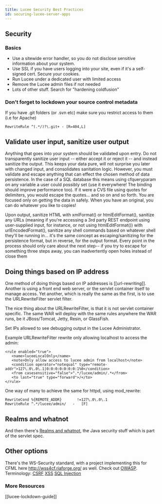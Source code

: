 ```yaml
---
title: Lucee Security Best Practices
id: securing-lucee-server-apps
---
```


## Security ##

### Basics ###

* Use a sitewide error handler, so you do not disclose sensitive information about your system.
* Use SSL if you have users logging into your site, even if it's a self-signed cert. Secure your cookies.
* Run Lucee under a dedicated user with limited access
* Remove the Lucee admin files if not needed
* Lots of other stuff. Search for "hardening coldfusion"

### Don't forget to lockdown your source control metadata ###

If you have .git folders (or .svn etc) make sure you restrict access to them (i.e for Apache)

```
RewriteRule ^(.*/)?\.git+ - [R=404,L]
```

## Validate user input, sanitize user output ##

Anything that goes into your system should be validated upon entry. Do not transparently sanitize user input -- either accept it or reject it -- and instead sanitize the output. This keeps your data pure, will not surprise you later with changed input, and consolidates sanitation logic. However, you must validate and escape anything that can effect the chosen method of data persistence. In the case of a SQL database this means using cfqueryparam on any variable a user could possibly set (use it everywhere! The binding should improve performance too). If it were a CVS file using quotes for delimiters, you would escape the quotes... and so on and so forth. You are focused only on getting the data in safely. When you have an original, you can do whatever you like to copies!

Upon output, sanitize HTML with xmlFormat() or htmlEditFormat(), sanitize any URLs (meaning if you're accessing a 3rd party REST endpoint using user-supplied input, for instance, or not using htmlEditFormat()) with urlEncodedFormat(), sanitize any shell commands based on whatever shell they'll be running in... it's the same concept as escaping/sanitizing for the persistence format, but in reverse, for the output format. Every point in the process should only care about the next step-- if you try to escape for something three steps away, you can inadvertently open holes instead of close them

## Doing things based on IP address ##

One method of doing things based on IP addresses is [[url-rewriting]]. Another is using a front end web server, or the servlet container itself to manage access. Yet another, which is really the same as the first, is to use the URLRewriteFilter servlet filter.

The nice thing about the URLRewriteFilter, is that it is not servlet container specific. The same WAR will deploy with the same rules anywhere the WAR runs, be it JBoss/Tomcat, Jetty, Resin, or GlassFish.

Set IPs allowed to see debugging output in the Lucee Administrator.

Example URLRewriteFilter rewrite only allowing localhost to access the admin:

```lucee
<rule enabled="true">
   <name>luceeLocalOnly</name>
   <note>Only allow access to lucee admin from localhost</note>
   <condition operator="notequal" type="remote-addr">127\.0\.0\.1|0:0:0:0:0:0:0:1%0</condition>
   <from casesensitive="false">^.*/lucee/admin/.*</from>
   <to last="true" type="forward">/</to>
</rule>
```

One way of many to achieve the same for httpd, using mod_rewrite:

```lucee
RewriteCond %{REMOTE_ADDR}       !=127\.0\.0\.1
RewriteRule ^.*/lucee/admin/   -   [F]
```

## Realms and whatnot ##

And then there's [Realms and whatnot](https://docs.oracle.com/javaee/6/tutorial/doc/bnbxj.html), the Java security stuff which is part of the servlet spec.

## Other options ##

There's the WS-Security standard, with a project implementing this for CFML here http://wss4cf.riaforge.org/ as well. Check out [OWASP](https://www.owasp.org/index.php/ColdFusion_Security_Resources). Terminology: [CSRF](http://en.wikipedia.org/wiki/Cross-site_request_forgery) [XSS](http://en.wikipedia.org/wiki/Cross-site_scripting) [SQL Injection](http://en.wikipedia.org/wiki/SQL_injection)

### More Resources ###

[[lucee-lockdown-guide]]
